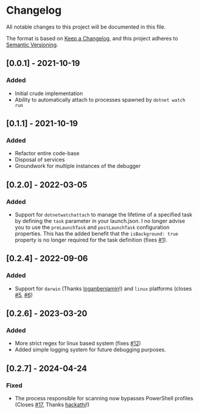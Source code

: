 # Changelog

All notable changes to this project will be documented in this file.

The format is based on [Keep a Changelog](https://keepachangelog.com/en/1.0.0/),
and this project adheres to [Semantic Versioning](https://semver.org/spec/v2.0.0.html).

## [0.0.1] - 2021-10-19

### Added

- Initial crude implementation
- Ability to automatically attach to processes spawned by `dotnet watch run`

## [0.1.1] - 2021-10-19

### Added

- Refactor entire code-base
- Disposal of services
- Groundwork for multiple instances of the debugger

## [0.2.0] - 2022-03-05

### Added

- Support for `dotnetwatchattach` to manage the lifetime of a specified task by defining the `task` parameter in your launch.json. I no longer advise you to use the `preLaunchTask` and `postLaunchTask` configuration properties. This has the added benefit that the `isBackground: true` property is no longer required for the task definition (fixes [#1](https://github.com/Trottero/dotnet-watch-attach/issues/1)).

## [0.2.4] - 2022-09-06

### Added

- Support for `darwin` (Thanks [loganbenjamin](https://github.com/loganbenjamin)!) and `linux` platforms (closes [#5](https://github.com/Trottero/dotnet-watch-attach/issues/5), [#6](https://github.com/Trottero/dotnet-watch-attach/issues/6))

## [0.2.6] - 2023-03-20

### Added

- More strict regex for linux based system (fixes [#12](https://github.com/Trottero/dotnet-watch-attach/issues/12))
- Added simple logging system for future debugging purposes.

## [0.2.7] - 2024-04-24

### Fixed

- The process responsible for scanning now bypasses PowerShell profiles (Closes [#17](https://github.com/Trottero/dotnet-watch-attach/issues/17), Thanks [hackathi](https://github.com/hackathi)!)
